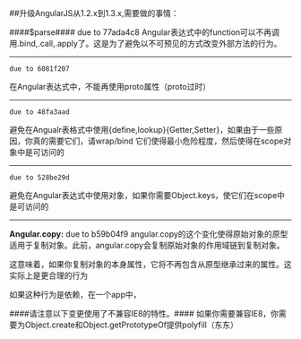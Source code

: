 ##升级AngularJS从1.2.x到1.3.x,需要做的事情：

####$parse####
	due to 77ada4c8
Angular表达式中的function可以不再调用.bind,.call,.apply了。这是为了避免以不可预见的方式改变外部方法的行为。

---
	due to 6081f207
在Angular表达式中，不能再使用proto属性（proto过时）

---
	due to 48fa3aad

避免在Angualr表格式中使用{define,lookup}{Getter,Setter}，如果由于一些原因，你真的需要它们，请wrap/bind 它们使得最小危险程度，然后使得在scope对象中是可访问的

---
	due to 528be29d

避免在Angular表达式中使用对象，如果你需要Object.keys，使它们在scope中是可访问的

---
**Angular.copy:** due to b59b04f9
angular.copy的这个变化使得原始对象的原型适用于复制对象。此前，angular.copy会复制原始对象的作用域链到复制对象。

这意味着，如果你复制对象的本身属性，它将不再包含从原型继承过来的属性。这实际上是更合理的行为

如果这种行为是依赖，在一个app中，


####请注意以下变更使用了不兼容IE8的特性。####
如果你需要兼容IE8，你需要为Object.create和Object.getPrototypeOf提供polyfill（东东）
